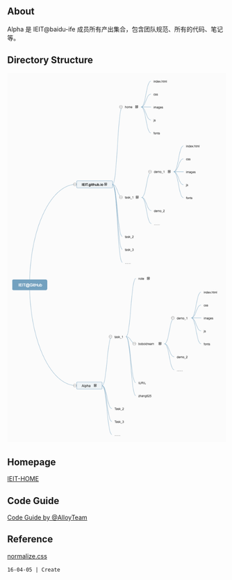 ## About
Alpha 是 IEIT@baidu-ife 成员所有产出集合，包含团队规范、所有的代码、笔记等。

## Directory Structure
![DIR](/about/Dir2.png)

## Homepage
[IEIT-HOME](http://ieit.github.io/)

## Code Guide
[Code Guide by @AlloyTeam](http://alloyteam.github.io/CodeGuide/#css-naming)

## Reference
[normalize.css](https://github.com/necolas/normalize.css/blob/master/normalize.css)


```
16-04-05 | Create
```